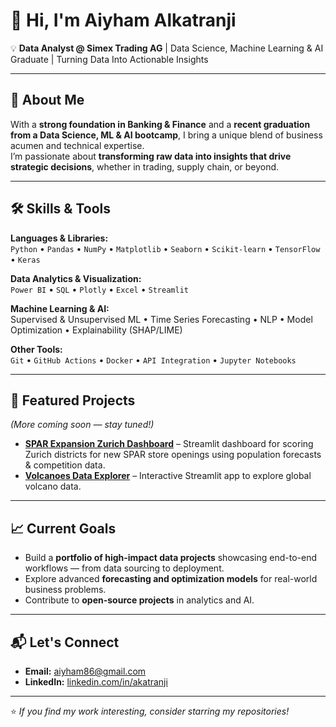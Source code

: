 # 👋 Hi, I'm Aiyham Alkatranji  

💡 **Data Analyst @ Simex Trading AG** | Data Science, Machine Learning & AI Graduate | Turning Data Into Actionable Insights  

---

## 🚀 About Me
With a **strong foundation in Banking & Finance** and a **recent graduation from a Data Science, ML & AI bootcamp**, I bring a unique blend of business acumen and technical expertise.  
I’m passionate about **transforming raw data into insights that drive strategic decisions**, whether in trading, supply chain, or beyond.  

---

## 🛠 Skills & Tools

**Languages & Libraries:**  
`Python` • `Pandas` • `NumPy` • `Matplotlib` • `Seaborn` • `Scikit-learn` • `TensorFlow` • `Keras`

**Data Analytics & Visualization:**  
`Power BI` • `SQL` • `Plotly` • `Excel` • `Streamlit`

**Machine Learning & AI:**  
Supervised & Unsupervised ML • Time Series Forecasting • NLP • Model Optimization • Explainability (SHAP/LIME)

**Other Tools:**  
`Git` • `GitHub Actions` • `Docker` • `API Integration` • `Jupyter Notebooks`

---

## 📌 Featured Projects  
*(More coming soon — stay tuned!)*  

- [**SPAR Expansion Zurich Dashboard**](https://github.com/aiyham86/spar-expansion-zurich) – Streamlit dashboard for scoring Zurich districts for new SPAR store openings using population forecasts & competition data.  
- [**Volcanoes Data Explorer**](https://github.com/aiyham86/volcanoes-streamlit) – Interactive Streamlit app to explore global volcano data.  

---

## 📈 Current Goals
- Build a **portfolio of high-impact data projects** showcasing end-to-end workflows — from data sourcing to deployment.  
- Explore advanced **forecasting and optimization models** for real-world business problems.  
- Contribute to **open-source projects** in analytics and AI.  

---

## 📬 Let's Connect
- **Email:** [aiyham86@gmail.com](mailto:aiyham86@gmail.com)  
- **LinkedIn:** [linkedin.com/in/akatranji](https://www.linkedin.com/in/akatranji)  

---

⭐ _If you find my work interesting, consider starring my repositories!_
